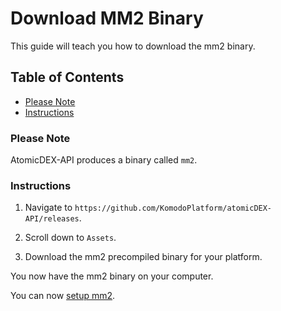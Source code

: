 # Download MM2 Binary

This guide will teach you how to download the mm2 binary.

## Table of Contents

- [Please Note](#Please-Note)
- [Instructions](#Instructions)

### Please Note

AtomicDEX-API produces a binary called `mm2`.

### Instructions

1. Navigate to `https://github.com/KomodoPlatform/atomicDEX-API/releases`.

2. Scroll down to `Assets`.

3. Download the mm2 precompiled binary for your platform.

You now have the mm2 binary on your computer.

You can now [setup mm2](Setup-MM2.md).
